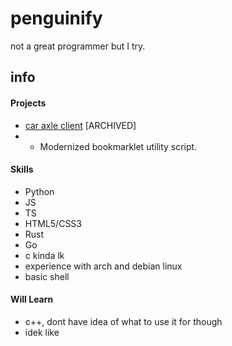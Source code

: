 # penguinify
not a great programmer but I try.

## info

#### Projects
- [car axle client](https://github.com/car-axle-client/car-axle-client) [ARCHIVED]
-  - Modernized bookmarklet utility script.

#### Skills
- Python
- JS
- TS
- HTML5/CSS3
- Rust
- Go
- c kinda lk
- experience with arch and debian linux
- basic shell

#### Will Learn
- c++, dont have idea of what to use it for though
- idek like 
